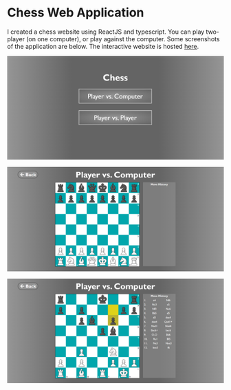 # Chess Web Application

I created a chess website using ReactJS and typescript. You can play
two-player (on one computer), or play against the computer. Some screenshots of
the application are below. The interactive website is
hosted [here](https://chess.aniketg.me/).

![home.png](home.png)

![startingBoard.png](startingBoard.png)

![midgame.png](midgame.png)